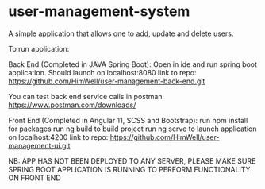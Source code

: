 # user-management-system

A simple application that allows one to add, update and delete users.

 To run application:

Back End (Completed in JAVA Spring Boot):
Open in ide and run spring boot application. Should launch on localhost:8080
link to repo: https://github.com/HimWell/user-management-back-end.git

You can test back end service calls in postman
https://www.postman.com/downloads/

Front End (Completed in Angular 11, SCSS and Bootstrap):
run npm install for packages
run ng build to build project
run ng serve to launch application on localhost:4200
link to repo: https://github.com/HimWell/user-management-ui.git

NB: APP HAS NOT BEEN DEPLOYED TO ANY SERVER, PLEASE MAKE SURE SPRING BOOT APPLICATION IS RUNNING TO PERFORM FUNCTIONALITY ON FRONT END
